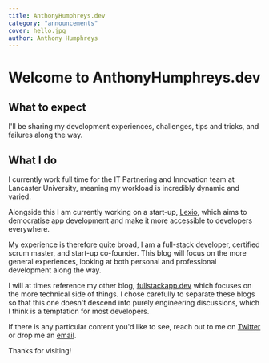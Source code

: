 ```yaml
---
title: AnthonyHumphreys.dev
category: "announcements"
cover: hello.jpg
author: Anthony Humphreys
---
```


# Welcome to AnthonyHumphreys.dev

## What to expect

I'll be sharing my development experiences, challenges, tips and tricks, and failures along the way.

## What I do

I currently work full time for the IT Partnering and Innovation team at Lancaster University, meaning my workload is incredibly dynamic and varied.

Alongside this I am currently working on a start-up, [Lexio](https://lexioplatform.co.uk), which aims to democratise app development and make it more accessible to developers everywhere.

My experience is therefore quite broad, I am a full-stack developer, certified scrum master, and start-up co-founder. This blog will focus on the more general experiences, looking at both personal and professional development along the way.

I will at times reference my other blog, [fullstackapp.dev](https://fullstackapp.dev) which focuses on the more technical side of things. I chose carefully to separate these blogs so that this one doesn't descend into purely engineering discussions, which I think is a temptation for most developers.

If there is any particular content you'd like to see, reach out to me on [Twitter](https://twitter.com/aphumphreys) or drop me an [email](mailto:anthony@lexio.app?subject=AnthonyHumphreys.dev%20Content%20Suggestion).

Thanks for visiting!
